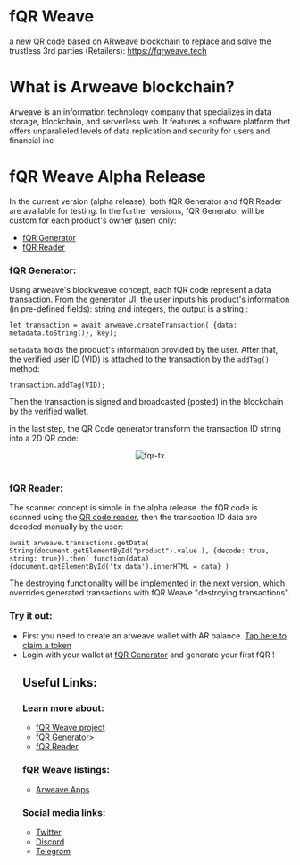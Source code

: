 # fQR Weave
a new QR code based on ARweave blockchain to replace and solve the trustless 3rd parties (Retailers): https://fqrweave.tech

<h1>What is Arweave blockchain?</h1>
<p>Arweave is an information technology company that specializes in data storage, blockchain, and serverless web. It features a software platform thet offers unparalleled levels of data replication and security for users and financial inc</p>

<h1>fQR Weave Alpha Release</h1>
<p>In the current version (alpha release), both fQR Generator and fQR Reader are available for testing. In the further versions, fQR Generator will be custom for each
product's owner (user) only:</p>
<ul>
  <li> <a href="https://hjyckowqnnzrgirl3sqwz65youx2t75fsaojrea2odcjos5xjf3q.arweave.net/OnAlOtBrcxMiK9yhbPu4dS-p_6WQHJiQGnDEl0u3SXc">fQR Generator</a> </li>
  <li> <a href="https://ahuakhbrcivsfiiwvukizwxihgtm7voycntibfrtog2a53oeajba.arweave.net/AegFHDESKyKhFq0UjNroOabP1dgTZoCWM3G0Du3EAkI">fQR Reader</a> </li>
</ul>

 <h3>fQR Generator:</h3>
 Using arweave's blockweave concept, each fQR code represent a data transaction. From the generator UI, the user inputs his product's information (in pre-defined fields): string and integers, the output is a string :


`let transaction = await arweave.createTransaction( {data: metadata.toString()}, key);`

`metadata` holds the product's information provided by the user. After that, the verified user ID (VID) is attached to the transaction by the `addTag()` method:

`transaction.addTag(VID);`

Then the transaction is signed and broadcasted (posted) in the blockchain by the verified wallet.

in the last step, the QR Code generator transform the transaction ID string into a 2D QR code:

  <center><img src="https://i.ibb.co/P4jJbyL/fqr-tx.png" alt="fqr-tx" border="0"></center><br>

<h3>fQR Reader:</h3>
The scanner concept is simple in the alpha release. the fQR code is scanned using the <a href="https://github.com/wojak-frog/ARweave-fQR/blob/master/fqrReader/bundle.js">QR code reader</a>, then the transaction ID data are decoded manually by the user:

  `await arweave.transactions.getData( String(document.getElementById("product").value ), {decode: true, string: true}).then( function(data) {document.getElementById('tx_data').innerHTML = data} )`
  
The destroying functionality will be implemented in the next version, which overrides generated transactions with fQR Weave "destroying transactions".

<h3>Try it out:</h3>
<ul>
  <li>First you need to create an arweave wallet with AR balance. <a href="https://www.arweave.org/wallet">Tap here to claim a token</a></li>
  <li>Login with your wallet at <a href="https://chko2ym6yzz34hzmtt6mycaozsese5cgqkhwbupw7xillsm5qm4a.arweave.net/EdTtYZ7Gc74fLJz8zAgOzIkidEaCj2DR9v3Qtcmdgzg">fQR Generator</a> and generate your first fQR !</li>
  

<h2>Useful Links:</h2>

  <h3>Learn more about:</h3>
  <ul>
    <li><a href="https://l33wlywrm5ainklcefljurvcbxamf5o2cujqgfda5xzi2powi3ga.arweave.net/Xvdl4tFnQIapYiFWmkaiDcDC9doVEwMUYO3yjT3WRsw">fQR Weave project</a></li>
    <li><a href="https://hjyckowqnnzrgirl3sqwz65youx2t75fsaojrea2odcjos5xjf3q.arweave.net/OnAlOtBrcxMiK9yhbPu4dS-p_6WQHJiQGnDEl0u3SXc">fQR Generator><a></li>
    <li><a href="https://ahuakhbrcivsfiiwvukizwxihgtm7voycntibfrtog2a53oeajba.arweave.net/AegFHDESKyKhFq0UjNroOabP1dgTZoCWM3G0Du3EAkI">fQR Reader</a></li>
  </ul>
  
  <h3>fQR Weave listings:</h3>
  <ul>
  <li><a href="https://mtfvznw2pwxykoicvxpoe7ao5rp4nhaueueux2bbe4klxankdhra.arweave.net/ZMtcttp9r4U5Aq3e4nwO7F_GnBQlCUvoIScUu4GqGeI/#">Arweave Apps</a></li>
  </ul>
  
  <h3>Social media links:</h3>
  <ul>
  <li><a href="https://twitter.com/Fqr_Weave">Twitter</a></li>
  <li><a href="https://discord.com/invite/pcdGGs">Discord</a></li>
  <li><a href="https://t.me/fqr_weave">Telegram</a></li>
  </ul>
  
